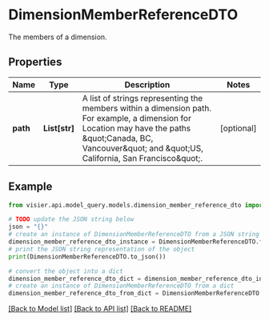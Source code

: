 # DimensionMemberReferenceDTO

The members of a dimension.

## Properties

Name | Type | Description | Notes
------------ | ------------- | ------------- | -------------
**path** | **List[str]** | A list of strings representing the members within a dimension path. For example, a dimension for Location  may have the paths \&quot;Canada, BC, Vancouver\&quot; and \&quot;US, California, San Francisco\&quot;. | [optional] 

## Example

```python
from visier.api.model_query.models.dimension_member_reference_dto import DimensionMemberReferenceDTO

# TODO update the JSON string below
json = "{}"
# create an instance of DimensionMemberReferenceDTO from a JSON string
dimension_member_reference_dto_instance = DimensionMemberReferenceDTO.from_json(json)
# print the JSON string representation of the object
print(DimensionMemberReferenceDTO.to_json())

# convert the object into a dict
dimension_member_reference_dto_dict = dimension_member_reference_dto_instance.to_dict()
# create an instance of DimensionMemberReferenceDTO from a dict
dimension_member_reference_dto_from_dict = DimensionMemberReferenceDTO.from_dict(dimension_member_reference_dto_dict)
```
[[Back to Model list]](../README.md#documentation-for-models) [[Back to API list]](../README.md#documentation-for-api-endpoints) [[Back to README]](../README.md)


